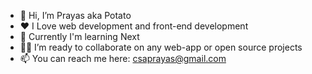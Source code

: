 - 👋 Hi, I’m Prayas aka Potato
- ❤️ I Love web development and front-end development
- 📖 Currently I'm learning Next
- 🤝🏼 I’m ready to collaborate on any web-app or open source projects
- 📫 You can reach me here: csaprayas@gmail.com

<!---
Potato-29/Potato-29 is a ✨ special ✨ repository because its `README.md` (this file) appears on your GitHub profile.
You can click the Preview link to take a look at your changes.
--->

